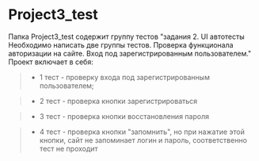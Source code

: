 # Project3_test 
Папка Project3_test содержит группу тестов "задания 2. UI автотесты
Необходимо написать две группы тестов.
Проверка функционала авторизации на сайте. Вход под зарегистрированным пользователем."
Проект включает в себя:

>    - 1 тест - проверку входа под зарегистрированным пользователем;

>    - 2 тест - проверка кнопки зарегистрироваться
                     
>    - 3 тест - проверка кнопки восстановления пароля
                      
>    -  4 тест - проверка кнопки "запомнить", но при нажатие этой кнопки, сайт не запоминает логин и пароль, соответственно тест не проходит
